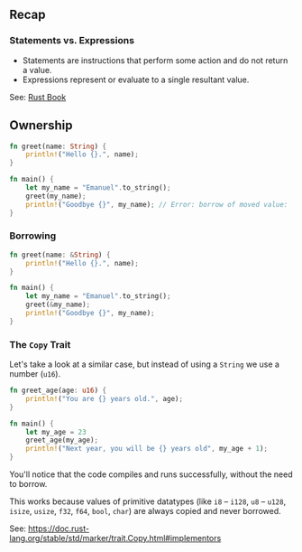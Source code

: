 ## Recap

### Statements vs. Expressions

-   Statements are instructions that perform some action and do not return a value.
-   Expressions represent or evaluate to a single resultant value.

See: [Rust Book](https://doc.rust-lang.org/book/ch03-03-how-functions-work.html#statements-and-expressions)

## Ownership

```rust
fn greet(name: String) {
    println!("Hello {}.", name);
}

fn main() {
    let my_name = "Emanuel".to_string();
    greet(my_name);
    println!("Goodbye {}", my_name); // Error: borrow of moved value: `my_name`
}
```

### Borrowing

```rust
fn greet(name: &String) {
    println!("Hello {}.", name);
}

fn main() {
    let my_name = "Emanuel".to_string();
    greet(&my_name);
    println!("Goodbye {}", my_name);
}
```

### The `Copy` Trait

Let's take a look at a similar case, but instead of using a `String` we use a number (`u16`).

```rust
fn greet_age(age: u16) {
    println!("You are {} years old.", age);
}

fn main() {
    let my_age = 23
    greet_age(my_age);
    println!("Next year, you will be {} years old", my_age + 1);
}
```

You'll notice that the code compiles and runs successfully, without the need to borrow.

This works because values of primitive datatypes (like `i8` &ndash; `i128`, `u8` &ndash; `u128`, `isize`, `usize`, `f32`, `f64`, `bool`, `char`) are always copied and never borrowed.

See: https://doc.rust-lang.org/stable/std/marker/trait.Copy.html#implementors
